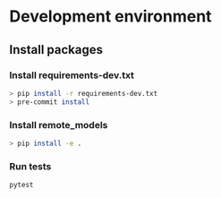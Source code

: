 # Development environment

## Install packages

### Install requirements-dev.txt

```sh
> pip install -r requirements-dev.txt
> pre-commit install
```

### Install remote_models

```sh
> pip install -e .
```

### Run tests

```sh
pytest
```
